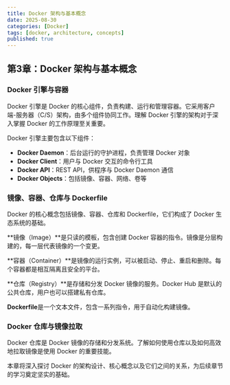 ```yaml
---
title: Docker 架构与基本概念
date: 2025-08-30
categories: [Docker]
tags: [docker, architecture, concepts]
published: true
---
```


## 第3章：Docker 架构与基本概念

### Docker 引擎与容器

Docker 引擎是 Docker 的核心组件，负责构建、运行和管理容器。它采用客户端-服务器（C/S）架构，由多个组件协同工作。理解 Docker 引擎的架构对于深入掌握 Docker 的工作原理至关重要。

Docker 引擎主要包含以下组件：
- **Docker Daemon**：后台运行的守护进程，负责管理 Docker 对象
- **Docker Client**：用户与 Docker 交互的命令行工具
- **Docker API**：REST API，供程序与 Docker Daemon 通信
- **Docker Objects**：包括镜像、容器、网络、卷等

### 镜像、容器、仓库与 Dockerfile

Docker 的核心概念包括镜像、容器、仓库和 Dockerfile，它们构成了 Docker 生态系统的基础。

**镜像（Image）**是只读的模板，包含创建 Docker 容器的指令。镜像是分层构建的，每一层代表镜像的一个变更。

**容器（Container）**是镜像的运行实例，可以被启动、停止、重启和删除。每个容器都是相互隔离且安全的平台。

**仓库（Registry）**是存储和分发 Docker 镜像的服务。Docker Hub 是默认的公共仓库，用户也可以搭建私有仓库。

**Dockerfile**是一个文本文件，包含一系列指令，用于自动化构建镜像。

### Docker 仓库与镜像拉取

Docker 仓库是 Docker 镜像的存储和分发系统。了解如何使用仓库以及如何高效地拉取镜像是使用 Docker 的重要技能。

本章将深入探讨 Docker 的架构设计、核心概念以及它们之间的关系，为后续章节的学习奠定坚实的基础。